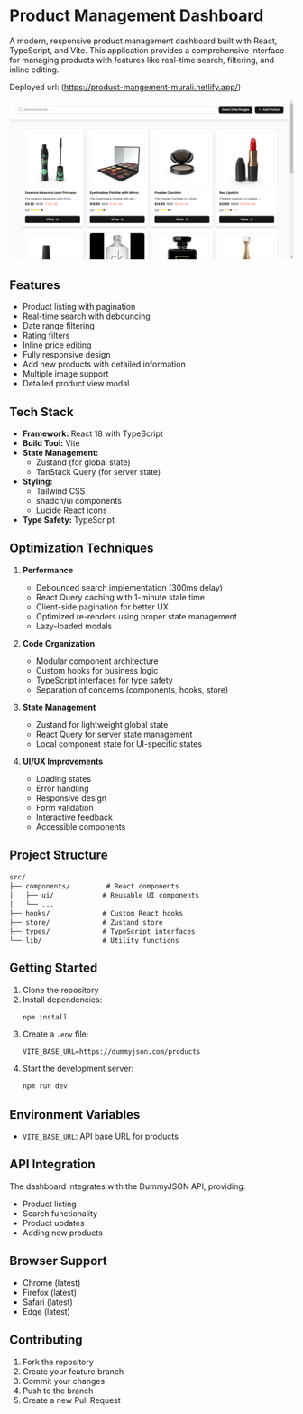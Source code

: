 # Product Management Dashboard

A modern, responsive product management dashboard built with React, TypeScript, and Vite. This application provides a comprehensive interface for managing products with features like real-time search, filtering, and inline editing.

Deployed url: (https://product-mangement-murali.netlify.app/)

![Dashboard Preview](public/product-management.png)

## Features

- Product listing with pagination
- Real-time search with debouncing
- Date range filtering
- Rating filters
- Inline price editing
- Fully responsive design
- Add new products with detailed information
- Multiple image support
- Detailed product view modal

## Tech Stack

- **Framework:** React 18 with TypeScript
- **Build Tool:** Vite
- **State Management:** 
  - Zustand (for global state)
  - TanStack Query (for server state)
- **Styling:** 
  - Tailwind CSS
  - shadcn/ui components
  - Lucide React icons
- **Type Safety:** TypeScript

## Optimization Techniques

1. **Performance**
   - Debounced search implementation (300ms delay)
   - React Query caching with 1-minute stale time
   - Client-side pagination for better UX
   - Optimized re-renders using proper state management
   - Lazy-loaded modals

2. **Code Organization**
   - Modular component architecture
   - Custom hooks for business logic
   - TypeScript interfaces for type safety
   - Separation of concerns (components, hooks, store)

3. **State Management**
   - Zustand for lightweight global state
   - React Query for server state management
   - Local component state for UI-specific states

4. **UI/UX Improvements**
   - Loading states
   - Error handling
   - Responsive design
   - Form validation
   - Interactive feedback
   - Accessible components

## Project Structure

```
src/
├── components/         # React components
│   ├── ui/            # Reusable UI components
│   └── ...
├── hooks/             # Custom React hooks
├── store/             # Zustand store
├── types/             # TypeScript interfaces
└── lib/               # Utility functions
```

## Getting Started

1. Clone the repository
2. Install dependencies:
   ```bash
   npm install
   ```
3. Create a `.env` file:
   ```
   VITE_BASE_URL=https://dummyjson.com/products
   ```
4. Start the development server:
   ```bash
   npm run dev
   ```

## Environment Variables

- `VITE_BASE_URL`: API base URL for products

## API Integration

The dashboard integrates with the DummyJSON API, providing:
- Product listing
- Search functionality
- Product updates
- Adding new products

## Browser Support

- Chrome (latest)
- Firefox (latest)
- Safari (latest)
- Edge (latest)

## Contributing

1. Fork the repository
2. Create your feature branch
3. Commit your changes
4. Push to the branch
5. Create a new Pull Request